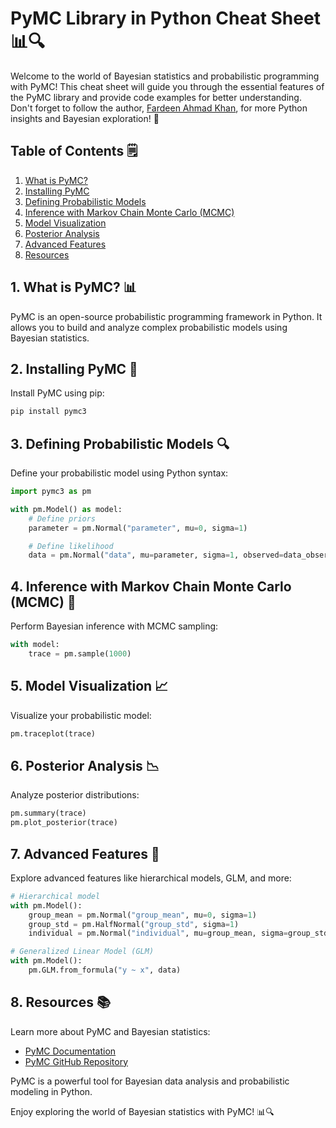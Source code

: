 # PyMC Library in Python Cheat Sheet 📊🔍

Welcome to the world of Bayesian statistics and probabilistic programming with PyMC! This cheat sheet will guide you through the essential features of the PyMC library and provide code examples for better understanding. Don't forget to follow the author, [Fardeen Ahmad Khan](https://github.com/I-Fardeen), for more Python insights and Bayesian exploration! 🌟

## Table of Contents 🗒️

1. [What is PyMC?](#what-is-pymc)
2. [Installing PyMC](#installing-pymc)
3. [Defining Probabilistic Models](#defining-probabilistic-models)
4. [Inference with Markov Chain Monte Carlo (MCMC)](#inference-with-mcmc)
5. [Model Visualization](#model-visualization)
6. [Posterior Analysis](#posterior-analysis)
7. [Advanced Features](#advanced-features)
8. [Resources](#resources)

## 1. What is PyMC? 📊

PyMC is an open-source probabilistic programming framework in Python. It allows you to build and analyze complex probabilistic models using Bayesian statistics.

## 2. Installing PyMC 🚀

Install PyMC using pip:

```python
pip install pymc3
```

## 3. Defining Probabilistic Models 🔍

Define your probabilistic model using Python syntax:

```python
import pymc3 as pm

with pm.Model() as model:
    # Define priors
    parameter = pm.Normal("parameter", mu=0, sigma=1)

    # Define likelihood
    data = pm.Normal("data", mu=parameter, sigma=1, observed=data_observed)
```

## 4. Inference with Markov Chain Monte Carlo (MCMC) 🔄

Perform Bayesian inference with MCMC sampling:

```python
with model:
    trace = pm.sample(1000)
```

## 5. Model Visualization 📈

Visualize your probabilistic model:

```python
pm.traceplot(trace)
```

## 6. Posterior Analysis 📉

Analyze posterior distributions:

```python
pm.summary(trace)
pm.plot_posterior(trace)
```

## 7. Advanced Features 🧮

Explore advanced features like hierarchical models, GLM, and more:

```python
# Hierarchical model
with pm.Model():
    group_mean = pm.Normal("group_mean", mu=0, sigma=1)
    group_std = pm.HalfNormal("group_std", sigma=1)
    individual = pm.Normal("individual", mu=group_mean, sigma=group_std, observed=data)

# Generalized Linear Model (GLM)
with pm.Model():
    pm.GLM.from_formula("y ~ x", data)
```

## 8. Resources 📚

Learn more about PyMC and Bayesian statistics:

- [PyMC Documentation](https://docs.pymc.io/)
- [PyMC GitHub Repository](https://github.com/pymc-devs/pymc3)

PyMC is a powerful tool for Bayesian data analysis and probabilistic modeling in Python.

Enjoy exploring the world of Bayesian statistics with PyMC! 📊🔍
